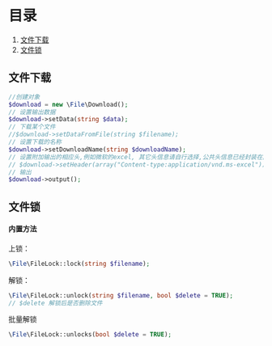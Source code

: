 # 目录
1. [文件下载](https://github.com/enychen/yaf-framework/tree/master/application/library/File#文件下载)
2. [文件锁]()

## 文件下载
```php
//创建对象
$download = new \File\Download();
// 设置输出数据
$download->setData(string $data);
// 下载某个文件
//$download->setDataFromFile(string $filename);
// 设置下载的名称
$download->setDownloadName(string $downloadName);
// 设置附加输出的相应头,例如微软的excel, 其它头信息请自行选择,公共头信息已经封装在内部
// $download->setHeader(array("Content-type:application/vnd.ms-excel"));
// 输出
$download->output();
```

## 文件锁
#### 内置方法
上锁：
```php
\File\FileLock::lock(string $filename);
```
解锁：
```php
\File\FileLock::unlock(string $filename, bool $delete = TRUE);
// $delete 解锁后是否删除文件
```
批量解锁
```php
\File\FileLock::unlocks(bool $delete = TRUE);
```

